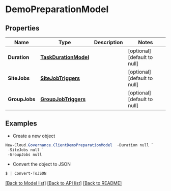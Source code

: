 # DemoPreparationModel
## Properties

Name | Type | Description | Notes
------------ | ------------- | ------------- | -------------
**Duration** | [**TaskDurationModel**](TaskDurationModel.md) |  | [optional] [default to null]
**SiteJobs** | [**SiteJobTriggers**](SiteJobTriggers.md) |  | [optional] [default to null]
**GroupJobs** | [**GroupJobTriggers**](GroupJobTriggers.md) |  | [optional] [default to null]

## Examples

- Create a new object
```powershell
New-Cloud.Governance.ClientDemoPreparationModel  -Duration null `
 -SiteJobs null `
 -GroupJobs null
```

- Convert the object to JSON
```powershell
$ | Convert-ToJSON
```


[[Back to Model list]](../README.md#documentation-for-models) [[Back to API list]](../README.md#documentation-for-api-endpoints) [[Back to README]](../README.md)


